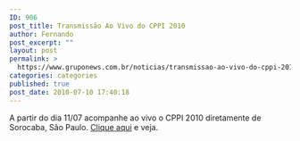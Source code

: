 ```yaml
---
ID: 906
post_title: Transmissão Ao Vivo do CPPI 2010
author: Fernando
post_excerpt: ""
layout: post
permalink: >
  https://www.gruponews.com.br/noticias/transmissao-ao-vivo-do-cppi-2010
categories: categories
published: true
post_date: 2010-07-10 17:40:18
---
```

A partir do dia 11/07 acompanhe ao vivo o CPPI 2010 diretamente de Sorocaba, São Paulo. <a href="http://www.gruponews.com.br/webtv" target="_blank">Clique aqui</a> e veja.